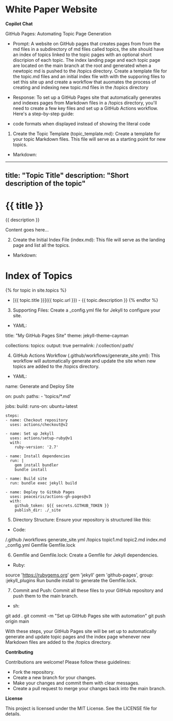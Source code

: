 # White Paper Website

**Copilot Chat**

GitHub Pages: Automating Topic Page Generation

   * Prompt: A website on GitHub pages that creates pages from from the md files in a subdirectory of md files called topics, the site should have an index of topics linked to the topic pages with an optional short discripion of each topic. The index landing page and each topic page are located on the main branch at the root and generated when a newtopic md is pushed to the /topics  directory. Create a template file for the topic.md files and an initial index file with with the supporing files to set this site up and create a workflow that auomates the process of creating and indexing new topic.md files in the /topics directory

   * Response: To set up a GitHub Pages site that automatically generates and indexes pages from Markdown files in a /topics directory, you'll need to create a few key files and set up a GitHub Actions workflow. Here's a step-by-step guide:
   * code formats when displayed instead of showing the literal code

1. Create the Topic Template (topic_template.md):
      Create a template for your topic Markdown files. This file will serve as a starting point for new topics.

* Markdown:
  
---
title: "Topic Title"
description: "Short description of the topic"
---

# {{ title }}

{{ description }}

Content goes here...
   
2. Create the Initial Index File (index.md):
      This file will serve as the landing page and list all the topics.

* Markdown:

# Index of Topics

{% for topic in site.topics %}
- [{{ topic.title }}]({{ topic.url }}) - {{ topic.description }}
{% endfor %}

3. Supporting Files:
      Create a _config.yml file for Jekyll to configure your site.

* YAML:

title: "My GitHub Pages Site"
theme: jekyll-theme-cayman

collections:
  topics:
    output: true
    permalink: /:collection/:path/

   4. GitHub Actions Workflow (.github/workflows/generate_site.yml):
      This workflow will automatically generate and update the site when new topics are added to the /topics directory.

* YAML:
  
name: Generate and Deploy Site

on:
  push:
    paths:
      - 'topics/*.md'

jobs:
  build:
    runs-on: ubuntu-latest

    steps:
    - name: Checkout repository
      uses: actions/checkout@v2

    - name: Set up Jekyll
      uses: actions/setup-ruby@v1
      with:
        ruby-version: '2.7'

    - name: Install dependencies
      run: |
        gem install bundler
        bundle install

    - name: Build site
      run: bundle exec jekyll build

    - name: Deploy to GitHub Pages
      uses: peaceiris/actions-gh-pages@v3
      with:
        github_token: ${{ secrets.GITHUB_TOKEN }}
        publish_dir: ./_site

   5. Directory Structure:
      Ensure your repository is structured like this:

* Code:

/.github
  /workflows
    generate_site.yml
/topics
  topic1.md
  topic2.md
index.md
_config.yml
Gemfile
Gemfile.lock

   6. Gemfile and Gemfile.lock:
      Create a Gemfile for Jekyll dependencies.

* Ruby:

source 'https://rubygems.org'
gem 'jekyll'
gem 'github-pages', group: :jekyll_plugins
Run bundle install to generate the Gemfile.lock.

   7. Commit and Push:
      Commit all these files to your GitHub repository and push them to the main branch.

* sh:

git add .
git commit -m "Set up GitHub Pages site with automation"
git push origin main


   With these steps, your GitHub Pages site will be set up to automatically generate and update topic pages and the index page whenever new Markdown files are added to the /topics directory.


**Contributing**

Contributions are welcome! Please follow these guidelines:
   * Fork the repository.
   * Create a new branch for your changes.
   * Make your changes and commit them with clear messages.   
   * Create a pull request to merge your changes back into the main branch.

**License**

This project is licensed under the MIT License. See the LICENSE file for details.
